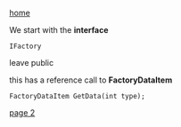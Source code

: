 [home](./page01.md)

We start with the **interface**

```
IFactory
```
leave public

this has a reference call to **FactoryDataItem**

```
FactoryDataItem GetData(int type);
```



[page 2](./page02.md)
